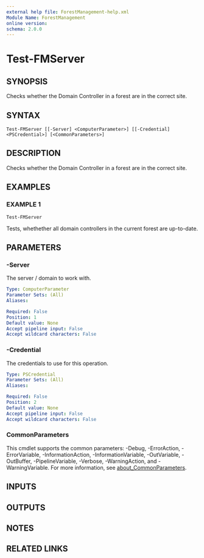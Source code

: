 ```yaml
---
external help file: ForestManagement-help.xml
Module Name: ForestManagement
online version:
schema: 2.0.0
---
```


# Test-FMServer

## SYNOPSIS
Checks whether the Domain Controller in a forest are in the correct site.

## SYNTAX

```
Test-FMServer [[-Server] <ComputerParameter>] [[-Credential] <PSCredential>] [<CommonParameters>]
```

## DESCRIPTION
Checks whether the Domain Controller in a forest are in the correct site.

## EXAMPLES

### EXAMPLE 1
```
Test-FMServer
```

Tests, whethether all domain controllers in the current forest are up-to-date.

## PARAMETERS

### -Server
The server / domain to work with.

```yaml
Type: ComputerParameter
Parameter Sets: (All)
Aliases:

Required: False
Position: 1
Default value: None
Accept pipeline input: False
Accept wildcard characters: False
```

### -Credential
The credentials to use for this operation.

```yaml
Type: PSCredential
Parameter Sets: (All)
Aliases:

Required: False
Position: 2
Default value: None
Accept pipeline input: False
Accept wildcard characters: False
```

### CommonParameters
This cmdlet supports the common parameters: -Debug, -ErrorAction, -ErrorVariable, -InformationAction, -InformationVariable, -OutVariable, -OutBuffer, -PipelineVariable, -Verbose, -WarningAction, and -WarningVariable. For more information, see [about_CommonParameters](http://go.microsoft.com/fwlink/?LinkID=113216).

## INPUTS

## OUTPUTS

## NOTES

## RELATED LINKS
